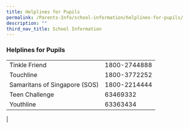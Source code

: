 ```yaml
---
title: Helplines for Pupils
permalink: /Parents-Info/school-information/helplines-for-pupils/
description: ""
third_nav_title: School Information
---
```

### Helplines for Pupils

|  |  |
|---|---|
| Tinkle Friend | 1800-2744888 |
| Touchline | 1800-3772252 |
| Samaritans of Singapore (SOS) | 1800-2214444 |
| Teen Challenge | 63469332 |
| Youthline | 63363434 |
|